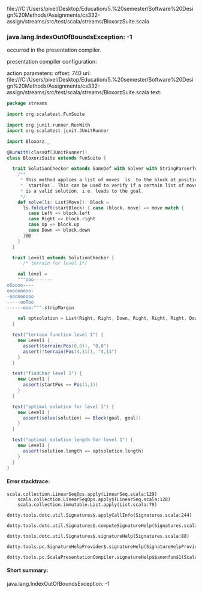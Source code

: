 file:///C:/Users/pixel/Desktop/Education/5.%20semester/Software%20Design%20Methods/Assignments/cs332-assign/streams/src/test/scala/streams/BloxorzSuite.scala
### java.lang.IndexOutOfBoundsException: -1

occurred in the presentation compiler.

presentation compiler configuration:


action parameters:
offset: 740
uri: file:///C:/Users/pixel/Desktop/Education/5.%20semester/Software%20Design%20Methods/Assignments/cs332-assign/streams/src/test/scala/streams/BloxorzSuite.scala
text:
```scala
package streams

import org.scalatest.FunSuite

import org.junit.runner.RunWith
import org.scalatest.junit.JUnitRunner

import Bloxorz._

@RunWith(classOf[JUnitRunner])
class BloxorzSuite extends FunSuite {

  trait SolutionChecker extends GameDef with Solver with StringParserTerrain {
    /**
     * This method applies a list of moves `ls` to the block at position
     * `startPos`. This can be used to verify if a certain list of moves
     * is a valid solution, i.e. leads to the goal.
     */
    def solve(ls: List[Move]): Block =
      ls.foldLeft(startBlock) { case (block, move) => move match {
        case Left => block.left
        case Right => block.right
        case Up => block.up
        case Down => block.down
      }@@
    }
  }

  trait Level1 extends SolutionChecker {
      /* terrain for level 1*/

    val level =
    """ooo-------
oSoooo----
ooooooooo-
-ooooooooo
-----ooToo
------ooo-""".stripMargin

    val optsolution = List(Right, Right, Down, Right, Right, Right, Down)
  }

  test("terrain function level 1") {
    new Level1 {
      assert(terrain(Pos(0,0)), "0,0")
      assert(!terrain(Pos(4,11)), "4,11")
    }
  }

  test("findChar level 1") {
    new Level1 {
      assert(startPos == Pos(1,1))
    }
  }

  test("optimal solution for level 1") {
    new Level1 {
      assert(solve(solution) == Block(goal, goal))
    }
  }

  test("optimal solution length for level 1") {
    new Level1 {
      assert(solution.length == optsolution.length)
    }
  }
}

```



#### Error stacktrace:

```
scala.collection.LinearSeqOps.apply(LinearSeq.scala:129)
	scala.collection.LinearSeqOps.apply$(LinearSeq.scala:128)
	scala.collection.immutable.List.apply(List.scala:79)
	dotty.tools.dotc.util.Signatures$.applyCallInfo(Signatures.scala:244)
	dotty.tools.dotc.util.Signatures$.computeSignatureHelp(Signatures.scala:101)
	dotty.tools.dotc.util.Signatures$.signatureHelp(Signatures.scala:88)
	dotty.tools.pc.SignatureHelpProvider$.signatureHelp(SignatureHelpProvider.scala:46)
	dotty.tools.pc.ScalaPresentationCompiler.signatureHelp$$anonfun$1(ScalaPresentationCompiler.scala:435)
```
#### Short summary: 

java.lang.IndexOutOfBoundsException: -1